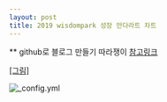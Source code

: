 ```yaml
---
layout: post
title: 2019 wisdompark 성장 만다라트 차트 
---
```

** github로 블로그 만들기 따라쟁이
[참고링크](https://thdev.net/653)

[[그림]](https://wisdompark.github.io/images/2019_만다라트캡쳐.PNG)
      
![_config.yml]({{site.baseurl}}/images/2019_만다라트캡쳐.PNG)


  
